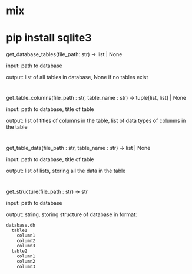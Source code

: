 # mix

# pip install sqlite3


get_database_tables(file_path: str) -> list | None

input:
path to database

output:
list of all tables in database, None if no tables exist

# 

get_table_columns(file_path : str, table_name : str) -> tuple[list, list] | None

input:
path to database, title of table

output:
list of titles of columns in the table, list of data types of columns in the table

# 

get_table_data(file_path : str, table_name : str) -> list | None

input:
path to database, title of table

output:
list of lists, storing all the data in the table

# 

get_structure(file_path : str) -> str

input:
path to database

output:
string, storing structure of database in format:

    database.db
      table1
        column1
        column2
        column3
      table2
        column1
        column2
        column3
